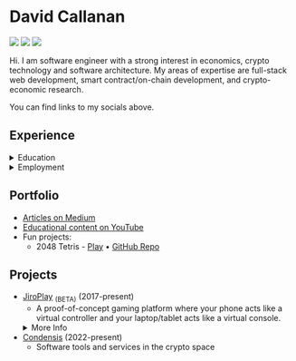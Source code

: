 # David Callanan

[![](https://img.shields.io/badge/GitHub-100000?style=for-the-badge&logo=github&logoColor=white)](https://github.com/davidcallanan)
[![](https://img.shields.io/badge/Medium-12100E?style=for-the-badge&logo=medium&logoColor=white)](https://medium.com/@davidcallanan)
[![](https://img.shields.io/badge/LinkedIn-0077B5?style=for-the-badge&logo=linkedin&logoColor=white)](https://www.linkedin.com/in/davidpcallanan/)

Hi. I am software engineer with a strong interest in economics, crypto technology and software architecture.
My areas of expertise are full-stack web development, smart contract/on-chain development, and crypto-economic research.

You can find links to my socials above.

## Experience

<details>
  
<summary> Education </summary>

<br>
  
<ul>
  <li>
    Maynooth University — <a href="https://www.maynoothuniversity.ie/study-maynooth/undergraduate-studies/courses/bsc-computational-thinking">Bachelor of Science, Computational Thinking</a> (2021-2024)
    <ul>
      <li> Computer Science, Pure Mathematics and Philosophy (Accelerated Degree) </li>
    </ul>
  </li>
  <li>
    Self-educated
    <ul>
      <li> Programming & Software Development (2012-2017) </li>
      <li> Software Architecture & Engineering (2018-present) </li>
      <li> Crypto Technology & Economics (2020-present) </li>
    </ul>
  </li>
</ul>

</details>

<details>

<summary> Employment </summary>

<br>

<ul>
  <li> DLT Capital Limited Ireland (2021-present) </li>
  <ul>
    <li> Full-stack development </li>
    <li> Crypto trading tools and research </li>
  </ul>
</ul>

</details>

## Portfolio

 - [Articles on Medium](https://medium.com/@davidcallanan)
 - [Educational content on YouTube](https://www.youtube.com/CodePulse)
 - Fun projects:
   - 2048 Tetris - [Play](/2048-tetris) • [GitHub Repo](https://github.com/davidcallanan/2048-tetris)

## Projects

 - [JiroPlay](https://gamepack.jiroplay.com/) <sub>(BETA)</sub> (2017-present)
   - A proof-of-concept gaming platform where your phone acts like a virtual controller and your laptop/tablet acts like a virtual console.
   <details> <summary> More Info </summary> <ul> <li> Takes advantage of WebRTC communication to reduce latency and server infrastructure needed. </li> <li> This was just a fun project and so the sample games are not high-quality. </li> <li> Knows issues: The platform does not work as reliably over hotspots, mobile data, public WiFi and in locations with firewall limitations. It is preferable for everyone to be on the same LAN network and to ensure that direct LAN communication is not blocked. There may be connection issues on older devices. </li> </ul> </details>
 - [Condensis](https://condensis.com/) (2022-present)
   - Software tools and services in the crypto space

